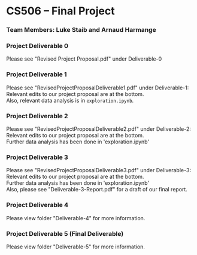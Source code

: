 # CS506 – Final Project
### Team Members: Luke Staib and Arnaud Harmange

### Project Deliverable 0
Please see "Revised Project Proposal.pdf" under Deliverable-0

### Project Deliverable 1
Please see "RevisedProjectProposalDeliverable1.pdf" under Deliverable-1:</br>
Relevant edits to our project proposal are at the bottom.</br>
Also, relevant data analysis is in `exploration.ipynb`.

### Project Deliverable 2
Please see "RevisedProjectProposalDeliverable2.pdf" under Deliverable-2:</br>
Relevant edits to our project proposal are at the bottom.</br>
Further data analysis has been done in 'exploration.ipynb'

### Project Deliverable 3
Please see "RevisedProjectProposalDeliverable3.pdf" under Deliverable-3:</br>
Relevant edits to our project proposal are at the bottom.</br>
Further data analysis has been done in 'exploration.ipynb'</br>
Also, please see "Deliverable-3-Report.pdf" for a draft of our final report.

### Project Deliverable 4
Please view folder "Deliverable-4" for more information.

### Project Deliverable 5 (Final Deliverable)
Please view folder "Deliverable-5" for more information.